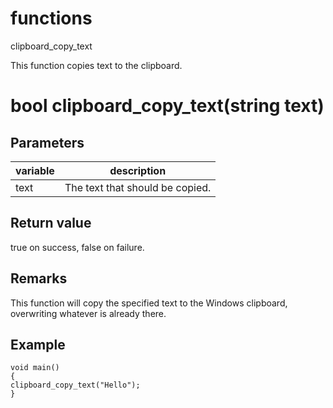 # functions

clipboard_copy_text




This function copies text to the clipboard.


# bool clipboard_copy_text(string text)

## Parameters

variable| description
---|---
text | The text that should be copied.

## Return value

true on success, false on failure.

## Remarks

This function will copy the specified text to the Windows clipboard, overwriting whatever is already there.

## Example

```
void main()
{
clipboard_copy_text("Hello");
}
```
